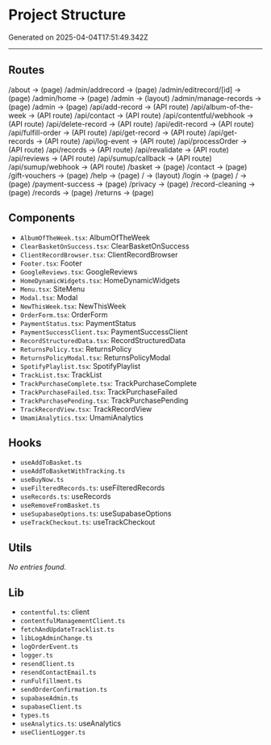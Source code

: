 # Project Structure

Generated on 2025-04-04T17:51:49.342Z

---

## Routes

/about → (page)
/admin/addrecord → (page)
/admin/editrecord/[id] → (page)
/admin/home → (page)
/admin → (layout)
/admin/manage-records → (page)
/admin → (page)
/api/add-record → (API route)
/api/album-of-the-week → (API route)
/api/contact → (API route)
/api/contentful/webhook → (API route)
/api/delete-record → (API route)
/api/edit-record → (API route)
/api/fulfill-order → (API route)
/api/get-record → (API route)
/api/get-records → (API route)
/api/log-event → (API route)
/api/processOrder → (API route)
/api/records → (API route)
/api/revalidate → (API route)
/api/reviews → (API route)
/api/sumup/callback → (API route)
/api/sumup/webhook → (API route)
/basket → (page)
/contact → (page)
/gift-vouchers → (page)
/help → (page)
/ → (layout)
/login → (page)
/ → (page)
/payment-success → (page)
/privacy → (page)
/record-cleaning → (page)
/records → (page)
/returns → (page)

## Components

- `AlbumOfTheWeek.tsx`: AlbumOfTheWeek
- `ClearBasketOnSuccess.tsx`: ClearBasketOnSuccess
- `ClientRecordBrowser.tsx`: ClientRecordBrowser
- `Footer.tsx`: Footer
- `GoogleReviews.tsx`: GoogleReviews
- `HomeDynamicWidgets.tsx`: HomeDynamicWidgets
- `Menu.tsx`: SiteMenu
- `Modal.tsx`: Modal
- `NewThisWeek.tsx`: NewThisWeek
- `OrderForm.tsx`: OrderForm
- `PaymentStatus.tsx`: PaymentStatus
- `PaymentSuccessClient.tsx`: PaymentSuccessClient
- `RecordStructuredData.tsx`: RecordStructuredData
- `ReturnsPolicy.tsx`: ReturnsPolicy
- `ReturnsPolicyModal.tsx`: ReturnsPolicyModal
- `SpotifyPlaylist.tsx`: SpotifyPlaylist
- `TrackList.tsx`: TrackList
- `TrackPurchaseComplete.tsx`: TrackPurchaseComplete
- `TrackPurchaseFailed.tsx`: TrackPurchaseFailed
- `TrackPurchasePending.tsx`: TrackPurchasePending
- `TrackRecordView.tsx`: TrackRecordView
- `UmamiAnalytics.tsx`: UmamiAnalytics

## Hooks

- `useAddToBasket.ts`
- `useAddToBasketWithTracking.ts`
- `useBuyNow.ts`
- `useFilteredRecords.ts`: useFilteredRecords
- `useRecords.ts`: useRecords
- `useRemoveFromBasket.ts`
- `useSupabaseOptions.ts`: useSupabaseOptions
- `useTrackCheckout.ts`: useTrackCheckout

## Utils

_No entries found._

## Lib

- `contentful.ts`: client
- `contentfulManagementClient.ts`
- `fetchAndUpdateTracklist.ts`
- `libLogAdminChange.ts`
- `logOrderEvent.ts`
- `logger.ts`
- `resendClient.ts`
- `resendContactEmail.ts`
- `runFulfillment.ts`
- `sendOrderConfirmation.ts`
- `supabaseAdmin.ts`
- `supabaseClient.ts`
- `types.ts`
- `useAnalytics.ts`: useAnalytics
- `useClientLogger.ts`
